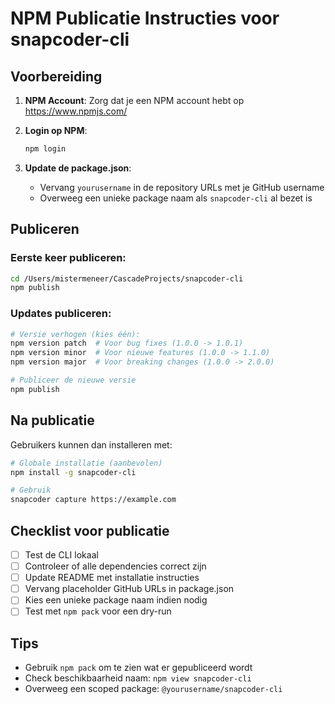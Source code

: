 # NPM Publicatie Instructies voor snapcoder-cli

## Voorbereiding

1. **NPM Account**: Zorg dat je een NPM account hebt op https://www.npmjs.com/

2. **Login op NPM**:
   ```bash
   npm login
   ```

3. **Update de package.json**:
   - Vervang `yourusername` in de repository URLs met je GitHub username
   - Overweeg een unieke package naam als `snapcoder-cli` al bezet is

## Publiceren

### Eerste keer publiceren:
```bash
cd /Users/mistermeneer/CascadeProjects/snapcoder-cli
npm publish
```

### Updates publiceren:
```bash
# Versie verhogen (kies één):
npm version patch  # Voor bug fixes (1.0.0 -> 1.0.1)
npm version minor  # Voor nieuwe features (1.0.0 -> 1.1.0)
npm version major  # Voor breaking changes (1.0.0 -> 2.0.0)

# Publiceer de nieuwe versie
npm publish
```

## Na publicatie

Gebruikers kunnen dan installeren met:
```bash
# Globale installatie (aanbevolen)
npm install -g snapcoder-cli

# Gebruik
snapcoder capture https://example.com
```

## Checklist voor publicatie

- [ ] Test de CLI lokaal
- [ ] Controleer of alle dependencies correct zijn
- [ ] Update README met installatie instructies
- [ ] Vervang placeholder GitHub URLs in package.json
- [ ] Kies een unieke package naam indien nodig
- [ ] Test met `npm pack` voor een dry-run

## Tips

- Gebruik `npm pack` om te zien wat er gepubliceerd wordt
- Check beschikbaarheid naam: `npm view snapcoder-cli`
- Overweeg een scoped package: `@yourusername/snapcoder-cli`